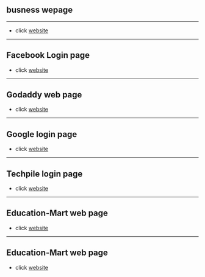 ## busness wepage
----

- click [website](https://Ramsakal143.github.io/webpage/index.html)
----

## Facebook Login page


- click [website](https://Ramsakal143.github.io/webpage/facebook-login/index.html)
----

## Godaddy web page


- click [website](https://Ramsakal143.github.io/webpage/Godaddy/index.html)
----

## Google login page


- click [website](https://Ramsakal143.github.io/webpage/Google/index.html)
-----

## Techpile login page


- click [website](https://Ramsakal143.github.io/webpage/Techpile-login/index.html)
-----

## Education-Mart web page


- click [website](https://Ramsakal143.github.io/webpage/Edumart/index.html)
-----

## Education-Mart web page


- click [website](https://Ramsakal143.github.io/webpage/Edumart/butter-fly.html)
